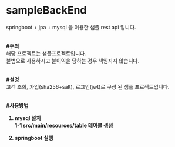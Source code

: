 # sampleBackEnd

springboot + jpa + mysql 을 이용한 샘플 rest api 입니다.<br><br>

<b>#주의</b><br>
해당 프로젝트는 샘플프로젝트입니다.<br>
불법으로 사용하시고 불이익을 당하는 경우 책임지지 않습니다.<br><br>

<b>#설명</b><br>
고객 조회, 가입(sha256+salt), 로그인(jwt)로 구성 된 샘플 프로젝트입니다.<br><br>

<b>#사용방법<br>

1. mysql 설치<br>
    1-1 src/main/resources/table 테이블 생성<br>

2. springboot 실행<br>



